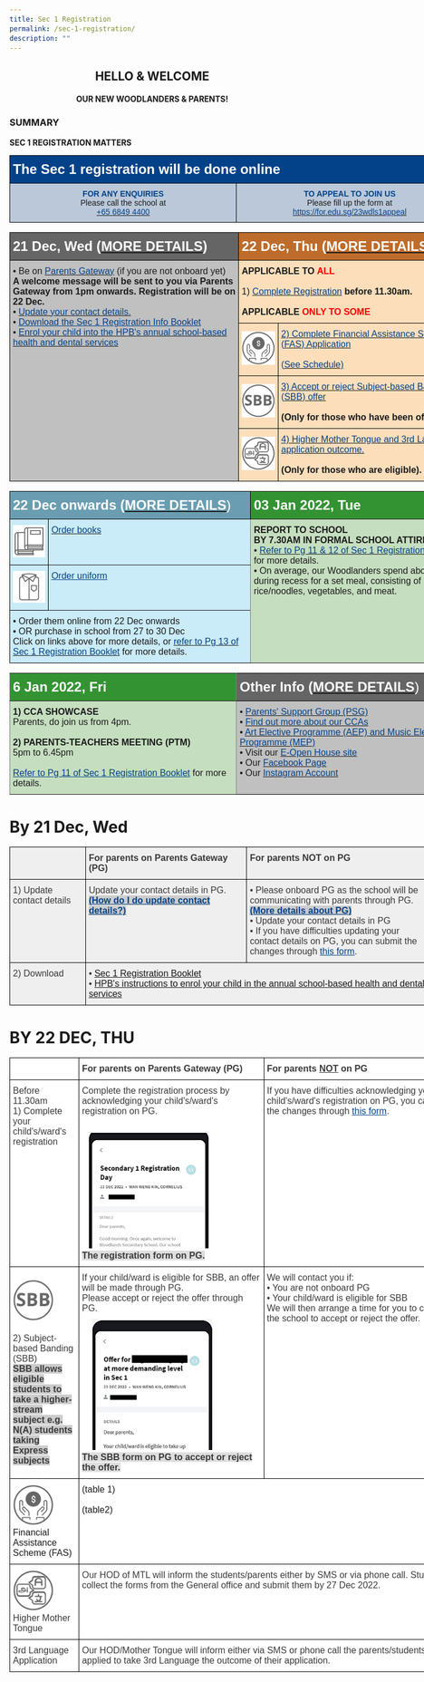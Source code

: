 ```yaml
---
title: Sec 1 Registration
permalink: /sec-1-registration/
description: ""
---
```

<center><h2>HELLO & WELCOME</h2><h4>OUR NEW WOODLANDERS & PARENTS!</h4></center>

### SUMMARY

**SEC 1 REGISTRATION MATTERS**

<style type="text/css">
.tg  {border-collapse:collapse;border-spacing:0;margin:0px auto;}
.tg td{border-color:black;border-style:solid;border-width:1px;font-family:Arial, sans-serif;font-size:14px;
  overflow:hidden;padding:10px 5px;word-break:normal;}
.tg th{border-color:black;border-style:solid;border-width:1px;font-family:Arial, sans-serif;font-size:14px;
  font-weight:normal;overflow:hidden;padding:10px 5px;word-break:normal;}
.tg .tg-n0r2{background-color:#034289;font-size:24px;font-weight:bold;text-align:left;vertical-align:top}
.tg .tg-ewv1{background-color:#bac8d9;text-align:center;vertical-align:top}
</style>
<table class="tg" style="undefined;table-layout: fixed; width: 801px">
<colgroup>
<col style="width: 401px">
<col style="width: 400px">
</colgroup>
<tbody>
  <tr>
    <td class="tg-n0r2" colspan="2"><span style="font-style:normal;color:#FFF">The Sec 1 registration will be done online</span></td>
  </tr>
  <tr>
    <td class="tg-ewv1"><span style="font-weight:800;font-style:normal;color:#034289">FOR ANY ENQUIRIES</span><br><span style="font-weight:400;font-style:normal">Please call the school at  </span><br><a href="tel:+6568494400" target="_blank" rel="noopener noreferrer"><span style="font-weight:inherit;font-style:inherit;text-decoration:none;color:#034289;background-color:#BAC8D9">+65 6849 4400</span></a></td>
    <td class="tg-ewv1"><span style="font-weight:800;font-style:normal;color:#034289">TO APPEAL TO JOIN US</span><br><span style="font-weight:400;font-style:normal">Please fill up the form at</span><br><a href="https://for.edu.sg/23wdls1appeal" target="_blank" rel="noopener noreferrer"><span style="font-weight:inherit;font-style:inherit;text-decoration:none;color:#034289;background-color:#BAC8D9">https://for.edu.sg/23wdls1appeal</span></a></td>
  </tr>
</tbody>
</table>

<br>

<style type="text/css">
.tg  {border-collapse:collapse;border-spacing:0;margin:0px auto;}
.tg td{border-color:black;border-style:solid;border-width:1px;font-family:Arial, sans-serif;font-size:14px;
  overflow:hidden;padding:10px 5px;word-break:normal;}
.tg th{border-color:black;border-style:solid;border-width:1px;font-family:Arial, sans-serif;font-size:14px;
  font-weight:normal;overflow:hidden;padding:10px 5px;word-break:normal;}
.tg .tg-5lff{background-color:#C0C0C0;font-size:16px;text-align:left;vertical-align:top}
.tg .tg-muga{background-color:#fcdebb;font-size:16px;text-align:center;vertical-align:middle}
.tg .tg-76tb{background-color:#be6c2b;font-size:24px;text-align:left;vertical-align:top}
.tg .tg-k72d{background-color:#656565;color:#FFF;font-size:24px;font-weight:bold;text-align:left;vertical-align:top}
.tg .tg-lgu4{background-color:#fcdebb;font-size:16px;text-align:left;vertical-align:top}
</style>
<table class="tg" style="undefined;table-layout: fixed; width: 815px">
<colgroup>
<col style="width: 405px">
<col style="width: 70px">
<col style="width: 341px">
</colgroup>
<tbody>
  <tr>
    <td class="tg-k72d">21 Dec, Wed (<a href="https://woodlandssec.moe.edu.sg/sec1registration/#other-info" target="_blank" rel="noopener noreferrer"><span style="font-weight:800;font-style:inherit;color:#FFF">MORE DETAILS</span></a>)</td>
    <td class="tg-76tb" colspan="2"><span style="font-weight:800;font-style:normal;color:#FFF">22 Dec, Thu </span><span style="font-weight:700;font-style:normal;color:#FFF">(<a href="https://woodlandssec.moe.edu.sg/sec1registration/#other-info" target="_blank" rel="noopener noreferrer"><span style="font-weight:800;font-style:inherit;color:#FFF">MORE DETAILS</span></a>)</span></td>
  </tr>
  <tr>
    <td class="tg-5lff" rowspan="4"><span style="font-weight:400;font-style:normal">•</span><span style="font-weight:inherit;font-style:inherit"> Be on </span><a href="https://pg.moe.edu.sg/" target="_blank" rel="noopener noreferrer"><span style="font-weight:inherit;font-style:inherit;color:#034289">Parents Gateway</span></a> <span style="font-weight:inherit;font-style:inherit">(if you are not onboard yet)</span><br><span style="font-weight:bold;font-style:inherit">A welcome message will be sent to you via Parents Gateway from 1pm onwards. Registration will be on 22 Dec.</span><br><span style="font-weight:400;font-style:normal">• </span><a href="https://woodlandssec.moe.edu.sg/sec1registration/#21-dec" target="_blank" rel="noopener noreferrer"><span style="font-weight:inherit;font-style:inherit;text-decoration:none;color:#034289">Update your contact details.</span></a><br><span style="font-weight:400;font-style:normal">• </span><a href="/files/Sec-1-Registration-Info-Booklet_for-2022_Final.pdf" target="_blank" rel="noopener noreferrer"><span style="font-weight:inherit;font-style:inherit;text-decoration:underline;color:#034289">Download the Sec 1 Registration Info Booklet</span></a><br><span style="font-weight:400;font-style:normal">• </span><a href="/files/Letter-to-S1-Parents-on-Consent-for-Health-Dental-Visits-21-Dec-22.pdf" target="_blank" rel="noopener noreferrer"><span style="font-weight:inherit;font-style:inherit;text-decoration:none;color:#034289">Enrol your child into the HPB's annual school-based health and dental services</span></a><br></td>
    <td class="tg-lgu4" colspan="2"><span style="font-weight:800;font-style:normal">APPLICABLE TO </span><span style="font-weight:bold;font-style:inherit;color:#FE0000">ALL</span><br><br><span style="font-weight:400;font-style:normal">1) </span><a href="https://woodlandssec.moe.edu.sg/sec1registration/#22-dec" target="_blank" rel="noopener noreferrer"><span style="font-weight:inherit;font-style:inherit;color:#034289">Complete Registration</span></a> <span style="font-weight:bold;font-style:inherit">before 11.30am.</span><br><br><span style="font-weight:800;font-style:normal">APPLICABLE </span><span style="font-weight:bold;font-style:inherit;color:#FE0000">ONLY TO SOME</span></td>
  </tr>
  <tr>
    <td class="tg-muga"><img src="/images/FAS.png" 
     style="width:100%"></td>
    <td class="tg-lgu4"><a href="https://woodlandssec.moe.edu.sg/sec1registration/#s1-reg-schedule" target="_blank" rel="noopener noreferrer"><span style="font-weight:inherit;font-style:inherit;text-decoration:none;color:#034289">2) Complete Financial Assistance Scheme (FAS) Application</span></a><br><br><a href="https://woodlandssec.moe.edu.sg/sec1registration/#s1-reg-schedule" target="_blank" rel="noopener noreferrer"><span style="font-weight:inherit;font-style:inherit;text-decoration:none;color:#034289">(See Schedule)</span></a></td>
  </tr>
  <tr>
    <td class="tg-muga"><img src="/images/sbb.png" 
     style="width:100%"></td>
    <td class="tg-lgu4"><a href="https://woodlandssec.moe.edu.sg/sec1registration/#sbb" target="_blank" rel="noopener noreferrer"><span style="font-weight:inherit;font-style:inherit;text-decoration:none;color:#034289">3) Accept or reject Subject-based Banding (SBB) offer</span></a><br><br><span style="font-weight:bold;font-style:normal">(Only for those who have been offered).</span></td>
  </tr>
  <tr>
    <td class="tg-muga"><img src="/images/HTM.png" 
     style="width:100%"></td>
    <td class="tg-lgu4"><a href="https://woodlandssec.moe.edu.sg/sec1registration/#hmt" target="_blank" rel="noopener noreferrer"><span style="font-weight:inherit;font-style:inherit;text-decoration:none;color:#034289">4) Higher Mother Tongue and 3rd Language application outcome.</span></a><br><br><span style="font-weight:bold;font-style:normal">(Only for those who are eligible).</span></td>
  </tr>
</tbody>
</table>

<br>

<style type="text/css">
.tg  {border-collapse:collapse;border-spacing:0;margin:0px auto;}
.tg td{border-color:black;border-style:solid;border-width:1px;font-family:Arial, sans-serif;font-size:14px;
  overflow:hidden;padding:10px 5px;word-break:normal;}
.tg th{border-color:black;border-style:solid;border-width:1px;font-family:Arial, sans-serif;font-size:14px;
  font-weight:normal;overflow:hidden;padding:10px 5px;word-break:normal;}
.tg .tg-wjzb{background-color:#caebf8;text-align:left;vertical-align:top}
.tg .tg-2oeo{background-color:#caebf8;border-color:inherit;font-size:16px;text-align:left;vertical-align:top}
.tg .tg-6hoa{background-color:#c5debf;border-color:inherit;font-size:16px;text-align:left;vertical-align:top}
.tg .tg-c2x2{background-color:#6a9db1;font-size:24px;text-align:left;vertical-align:top}
.tg .tg-287h{background-color:#339333;border-color:inherit;color:#ffffff;font-size:24px;font-weight:bold;text-align:left;
  vertical-align:top}
.tg .tg-45ze{background-color:#caebf8;border-color:inherit;color:#034289;font-size:16px;text-align:left;vertical-align:top}
.tg .tg-py97{background-color:#caebf8;font-size:16px;text-align:left;vertical-align:top}
</style>
<table class="tg" style="undefined;table-layout: fixed; width: 809px">
<colgroup>
<col style="width: 68px">
<col style="width: 358px">
<col style="width: 383px">
</colgroup>
<tbody>
  <tr>
    <td class="tg-c2x2" colspan="2"><span style="font-weight:800;font-style:normal;color:#FFF">22 Dec onwards (</span><a href="https://woodlandssec.moe.edu.sg/sec1registration/#books-uniform" target="_blank" rel="noopener noreferrer"><span style="font-weight:800;font-style:inherit;color:#FFF">MORE DETAILS</span></a><span style="color:#FFF">)</span></td>
    <td class="tg-287h">03 Jan 2022, Tue </td>
  </tr>
  <tr>
    <td class="tg-wjzb"><img src="/images/textbook.png" 
     style="width:100%"></td>
    <td class="tg-2oeo"><a href="https://woodlandssec.moe.edu.sg/sec1registration/#books-uniform" target="_blank" rel="noopener noreferrer"><span style="font-weight:inherit;font-style:inherit;color:#034289">Order books</span></a></td>
    <td class="tg-6hoa" rowspan="3"><span style="font-weight:800;font-style:normal">REPORT TO SCHOOL</span><br><span style="font-weight:800;font-style:normal">BY 7.30AM IN FORMAL SCHOOL ATTIRE</span><br><span style="font-weight:400;font-style:normal">• </span><a href="/files/Sec-1-Registration-Info-Booklet_for-2022_Final.pdf" target="_blank" rel="noopener noreferrer"><span style="font-weight:inherit;font-style:inherit;color:#034289">Refer to Pg 11 &amp; 12 of Sec 1 Registration Booklet</span></a><span style="font-weight:inherit;font-style:inherit"> for more details.</span><br><span style="font-weight:400;font-style:normal">•</span><span style="font-weight:inherit;font-style:inherit"> On average, our Woodlanders spend about $2-3 during recess for a set meal, consisting of rice/noodles, vegetables, and meat.</span></td>
  </tr>
  <tr>
    <td class="tg-wjzb"><img src="/images/uniform.png" 
     style="width:100%"></td>
    <td class="tg-45ze"><a href="https://woodlandssec.moe.edu.sg/sec1registration/#books-uniform" target="_blank" rel="noopener noreferrer"><span style="font-weight:inherit;font-style:inherit;text-decoration:underline;color:#034289">Order uniform</span></a></td>
  </tr>
  <tr>
    <td class="tg-py97" colspan="2"><span style="font-weight:400;font-style:normal">•</span><span style="font-weight:inherit;font-style:inherit"> Order them online from 22 Dec onwards</span><br><span style="font-weight:400;font-style:normal">•</span><span style="font-weight:inherit;font-style:inherit"> OR purchase in school from 27 to 30 Dec</span><br><span style="font-weight:400;font-style:normal">Click on links above for more details, or </span><a href="/files/Sec-1-Registration-Info-Booklet_for-2022_Final.pdf" target="_blank" rel="noopener noreferrer"><span style="font-weight:inherit;font-style:inherit;color:#034289">refer to Pg 13 of Sec 1 Registration Booklet</span></a> for more details.</td>
  </tr>
</tbody>
</table>

<br>

<style type="text/css">
.tg  {border-collapse:collapse;border-spacing:0;margin:0px auto;}
.tg td{border-color:black;border-style:solid;border-width:1px;font-family:Arial, sans-serif;font-size:14px;
  overflow:hidden;padding:10px 5px;word-break:normal;}
.tg th{border-color:black;border-style:solid;border-width:1px;font-family:Arial, sans-serif;font-size:14px;
  font-weight:normal;overflow:hidden;padding:10px 5px;word-break:normal;}
.tg .tg-jdaz{background-color:#c0c0c0;font-size:16px;text-align:left;vertical-align:top}
.tg .tg-f4bi{background-color:#656565;color:#ffffff;font-size:24px;text-align:left;vertical-align:top}
.tg .tg-6hoa{background-color:#c5debf;border-color:inherit;font-size:16px;text-align:left;vertical-align:top}
.tg .tg-287h{background-color:#339333;border-color:inherit;color:#ffffff;font-size:24px;font-weight:bold;text-align:left;
  vertical-align:top}
</style>
<table class="tg" style="undefined;table-layout: fixed; width: 802px">
<colgroup>
<col style="width: 401px">
<col style="width: 401px">
</colgroup>
<tbody>
  <tr>
    <td class="tg-287h"><span style="font-weight:800;font-style:normal">6 Jan 2022, Fri</span></td>
    <td class="tg-f4bi"><span style="font-weight:800;font-style:normal">Other Info (</span><a href="https://woodlandssec.moe.edu.sg/sec1registration/#other-info" target="_blank" rel="noopener noreferrer"><span style="font-weight:800;font-style:inherit;color:#FFF">MORE DETAILS</span></a>)</td>
  </tr>
  <tr>
    <td class="tg-6hoa" rowspan="3"><span style="font-weight:800;font-style:inherit">1) CCA SHOWCASE</span><br><span style="font-weight:inherit;font-style:inherit">Parents, do join us from 4pm.</span><br><br><span style="font-weight:800;font-style:inherit">2) PARENTS-TEACHERS MEETING (PTM)</span><br><span style="font-weight:inherit;font-style:inherit">5pm to 6.45pm</span><br><br><a href="/files/Sec-1-Registration-Info-Booklet_for-2022_Final.pdf" target="_blank" rel="noopener noreferrer"><span style="font-weight:inherit;font-style:inherit;text-decoration:underline;color:#034289">Refer to Pg 11 of Sec 1 Registration Booklet</span></a><span style="font-weight:inherit;font-style:inherit;color:#034289"> </span><span style="font-weight:inherit;font-style:inherit">for more details.</span></td>
    <td class="tg-jdaz" rowspan="3"><span style="font-weight:400;font-style:normal">• </span><a href="https://woodlandssec.moe.edu.sg/sec1registration/#other-info" target="_blank" rel="noopener noreferrer"><span style="font-weight:inherit;font-style:inherit;color:#034289">Parents' Support Group (PSG)</span></a><br><span style="font-weight:400;font-style:normal">• </span><a href="/ccas/clubs-and-societies/" target="_blank" rel="noopener noreferrer"><span style="font-weight:inherit;font-style:inherit;color:#034289">Find out more about our CCAs</span></a><br><span style="font-weight:400;font-style:normal">• </span><a href="https://woodlandssec.moe.edu.sg/sec1registration/#aep-mep" target="_blank" rel="noopener noreferrer"><span style="font-weight:inherit;font-style:inherit;text-decoration:none;color:#034289">Art Elective Programme (AEP) and Music Elective Programme (MEP)</span></a><br><span style="font-weight:400;font-style:normal">• </span><span style="font-weight:inherit;font-style:inherit">Visit our </span><a href="/e-open-house-2022/welcome/" target="_blank" rel="noopener noreferrer"><span style="font-weight:inherit;font-style:inherit;color:#034289">E-Open House site</span></a><br><span style="font-weight:400;font-style:normal">• </span><span style="font-weight:inherit;font-style:inherit">Our </span><a href="https://www.facebook.com/woodlandssecsch" target="_blank" rel="noopener noreferrer"><span style="font-weight:inherit;font-style:inherit;color:#034289">Facebook Page</span></a><br><span style="font-weight:400;font-style:normal">• </span><span style="font-weight:inherit;font-style:inherit">Our </span><a href="https://www.instagram.com/woodlandssec/" target="_blank" rel="noopener noreferrer"><span style="font-weight:inherit;font-style:inherit;color:#034289">Instagram Account</span></a></td>
  </tr>
  <tr>
  </tr>
  <tr>
  </tr>
</tbody>
</table>


<a id="21dec"></a>
# By 21 Dec, Wed

<style type="text/css">
.tg  {border-collapse:collapse;border-spacing:0;margin:0px auto;}
.tg td{border-color:black;border-style:solid;border-width:1px;font-family:Arial, sans-serif;font-size:14px;
  overflow:hidden;padding:10px 5px;word-break:normal;}
.tg th{border-color:black;border-style:solid;border-width:1px;font-family:Arial, sans-serif;font-size:14px;
  font-weight:normal;overflow:hidden;padding:10px 5px;word-break:normal;}
.tg .tg-2c1u{background-color:#EFEFEF;color:#3A3A3A;font-size:16px;font-weight:bold;text-align:left;vertical-align:top}
.tg .tg-rxg1{background-color:#EFEFEF;color:#3A3A3A;font-size:16px;text-align:left;vertical-align:top}
.tg .tg-jgpl{background-color:#EFEFEF;color:#034289;font-size:16px;text-align:left;vertical-align:top}
</style>
<table class="tg" style="undefined;table-layout: fixed; width: 741px">
<colgroup>
<col style="width: 134px">
<col style="width: 285px">
<col style="width: 322px">
</colgroup>
<tbody>
  <tr>
    <td class="tg-2c1u"></td>
    <td class="tg-2c1u"><span style="font-weight:bold;font-style:inherit">For parents on Parents Gateway (PG)</span></td>
    <td class="tg-2c1u"><span style="font-weight:bold;font-style:inherit">For parents NOT on PG</span></td>
  </tr>
  <tr>
    <td class="tg-rxg1"><span style="font-weight:inherit;font-style:inherit">1) Update contact details</span><br><br><span style="font-weight:inherit;font-style:inherit"> </span></td>
    <td class="tg-rxg1"><span style="font-weight:inherit;font-style:inherit">Update your contact details in PG.</span><br><a href="/images/update-contact-details.png" target="_blank" rel="noopener noreferrer"><span style="font-weight:bold;font-style:inherit;text-decoration:underline;color:#034289;background-color:#CCC">(How do I do update contact details?)</span></a></td>
    <td class="tg-rxg1"><span style="font-weight:400;font-style:normal">•</span><span style="font-weight:inherit;font-style:inherit"> Please onboard PG as the school will be communicating with parents through PG.</span> <a href="https://pg.moe.edu.sg/" target="_blank" rel="noopener noreferrer"><span style="font-weight:bold;font-style:inherit;text-decoration:underline;color:#034289;background-color:#CCC">(More details about PG)</span></a><br><span style="font-weight:400;font-style:normal">•</span><span style="font-weight:inherit;font-style:inherit"> Update your contact details in PG</span><br><span style="font-weight:400;font-style:normal">•</span><span style="font-weight:inherit;font-style:inherit"> If you have difficulties updating your contact details on PG, you can submit the changes through</span> <a href="https://for.edu.sg/23wdls1contact" target="_blank" rel="noopener noreferrer"><span style="font-weight:inherit;font-style:inherit;text-decoration:underline;color:#034289;background-color:transparent">this form</span></a><span style="font-weight:inherit;font-style:inherit">.</span></td>
  </tr>
  <tr>
    <td class="tg-rxg1"><span style="font-weight:inherit;font-style:inherit">2) Download</span></td>
    <td class="tg-jgpl" colspan="2"><span style="font-weight:400;font-style:normal;color:#343434">• </span><a href="/files/Sec-1-Registration-Info-Booklet_for-2022_Final.pdf" target="_blank" rel="noopener noreferrer"><span style="font-weight:400;font-style:normal;text-decoration:none">Sec 1 Registration Booklet</span></a><br><span style="font-weight:400;font-style:normal;color:#343434">• </span><a href="/files/Letter-to-S1-Parents-on-Consent-for-Health-Dental-Visits-21-Dec-22.pdf" target="_blank" rel="noopener noreferrer"><span style="font-weight:inherit;font-style:inherit">HPB's instructions to enrol your child in the annual school-based health and dental services</span></a><br></td>
  </tr>
</tbody>
</table>

<a id="22dec"></a>

# BY 22 DEC, THU

<style type="text/css">
.tg  {border-collapse:collapse;border-spacing:0;margin:0px auto;}
.tg td{border-color:black;border-style:solid;border-width:1px;font-family:Arial, sans-serif;font-size:14px;
  overflow:hidden;padding:10px 5px;word-break:normal;}
.tg th{border-color:black;border-style:solid;border-width:1px;font-family:Arial, sans-serif;font-size:14px;
  font-weight:normal;overflow:hidden;padding:10px 5px;word-break:normal;}
.tg .tg-oku2{background-color:#FFF;color:#3A3A3A;font-size:16px;text-align:left;vertical-align:top}
.tg .tg-l8if{background-color:#FFF;color:#3A3A3A;font-size:16px;font-weight:bold;text-align:left;vertical-align:top}
.tg .tg-lel6{background-color:#FFF;color:#3A3A3A;font-size:16px;text-align:left;vertical-align:middle}
.tg .tg-o5ha{background-color:#ffffff;font-size:16px;text-align:left;vertical-align:top}
</style>
<table class="tg" style="undefined;table-layout: fixed; width: 815px">
<colgroup>
<col style="width: 122px">
<col style="width: 327px">
<col style="width: 366px">
</colgroup>
<tbody>
  <tr>
    <td class="tg-l8if"></td>
    <td class="tg-l8if"><span style="font-weight:bold;font-style:inherit">For parents on Parents Gateway (PG)</span></td>
    <td class="tg-l8if"><span style="font-weight:bold;font-style:inherit">For parents</span> <span style="font-weight:inherit;font-style:inherit;text-decoration:underline">NOT</span> <span style="font-weight:bold;font-style:inherit">on PG</span></td>
  </tr>
  <tr>
    <td class="tg-oku2"><span style="font-weight:inherit;font-style:inherit">Before 11.30am</span><br><span style="font-weight:inherit;font-style:inherit">1) Complete your child's/ward's registration</span></td>
    <td class="tg-oku2"><span style="font-weight:inherit;font-style:inherit">Complete the registration process by acknowledging your child's/ward's registration on PG.</span><br><br><img src="/images/sec1-reg-1.png" 
     style="width:75%">
<span style="font-weight:inherit;font-style:inherit"></span><span style="font-weight:inherit;font-style:inherit"> </span><br><span style="font-weight:600;font-style:inherit;background-color:#DEDEDE">The registration form on PG.</span></td>
    <td class="tg-oku2"><span style="font-weight:inherit;font-style:inherit">If you have difficulties acknowledging your child's/ward's registration on PG, you can submit the changes through</span> <a href="https://for.edu.sg/23wdls1reg"><span style="font-weight:inherit;font-style:inherit;text-decoration:underline;color:#034289;background-color:transparent">this form</span></a><span style="font-weight:inherit;font-style:inherit">.</span></td>
  </tr>
  <tr>
    <td class="tg-lel6"><img src="/images/sbb.png" 
     style="width:65%"><br><br><span style="font-weight:inherit;font-style:inherit">2) Subject-based Banding (SBB)</span><br><span style="font-weight:bold;font-style:inherit;background-color:#CCC">SBB allows eligible students to take a higher-stream subject e.g. N(A) students taking Express subjects</span></td>
    <td class="tg-oku2"><span style="font-weight:inherit;font-style:inherit">If your child/ward is eligible for SBB, an offer will be made through PG.</span><br><span style="font-weight:inherit;font-style:inherit">Please accept or reject the offer through PG.</span><br><img src="/images/sec1-reg-2.png" 
     style="width:75%"><br><span style="font-weight:600;font-style:inherit;background-color:#DEDEDE">The SBB form on PG to accept or reject the offer.</span></td>
    <td class="tg-oku2"><span style="font-weight:inherit;font-style:inherit">We will contact you if:</span><br><span style="font-weight:400;font-style:normal">•</span> <span style="font-weight:inherit;font-style:inherit">You are not onboard PG</span><br><span style="font-weight:400;font-style:normal">•</span> <span style="font-weight:inherit;font-style:inherit">Your child/ward is eligible for SBB</span><br><span style="font-weight:inherit;font-style:inherit">We will then arrange a time for you to come by the school to accept or reject the offer.</span></td>
  </tr>
  <tr>
    <td class="tg-o5ha"><img src="/images/FAS.png" 
     style="width:65%"><span style="font-weight:400;font-style:normal">Financial Assistance Scheme (FAS)</span></td>
    <td class="tg-o5ha" colspan="2">(table 1)<br><br>(table2)</td>
  </tr>
  <tr>
    <td class="tg-oku2"><img src="/images/HTM.png" 
     style="width:65%"><span style="font-weight:inherit;font-style:inherit">Higher Mother Tongue</span></td>
    <td class="tg-oku2" colspan="2"><span style="font-weight:inherit;font-style:inherit">Our HOD of MTL will inform the students/parents either by SMS or via phone call. Student to collect the forms from the General office and submit them by 27 Dec 2022.</span></td>
  </tr>
  <tr>
    <td class="tg-oku2"><span style="font-weight:inherit;font-style:inherit">3rd Language Application</span></td>
    <td class="tg-oku2" colspan="2"><span style="font-weight:inherit;font-style:inherit">Our HOD/Mother Tongue will inform either via SMS or phone call the parents/students who have applied to take 3rd Language the outcome of their application.</span></td>
  </tr>
</tbody>
</table>